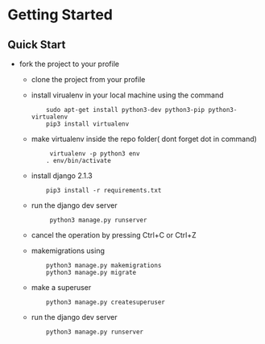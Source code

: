 # Getting Started

## Quick Start

* fork the project to your profile
  * clone the project from your profile
  * install virualenv in your local machine using the command

            sudo apt-get install python3-dev python3-pip python3-virtualenv
            pip3 install virtualenv
  * make virtualenv inside the repo folder( dont forget dot in command)

             virtualenv -p python3 env
            . env/bin/activate
  * install django 2.1.3

            pip3 install -r requirements.txt
  * run the django dev server

             python3 manage.py runserver
  * cancel the operation by pressing Ctrl+C or Ctrl+Z

  * makemigrations using

            python3 manage.py makemigrations
            python3 manage.py migrate

  * make a superuser

            python3 manage.py createsuperuser

  * run the django dev server

            python3 manage.py runserver

